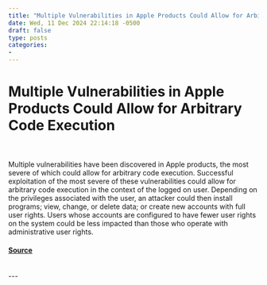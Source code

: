 ```yaml
---
title: "Multiple Vulnerabilities in Apple Products Could Allow for Arbitrary Code Execution"
date: Wed, 11 Dec 2024 22:14:18 -0500
draft: false
type: posts
categories: 
- 
---
```

# Multiple Vulnerabilities in Apple Products Could Allow for Arbitrary Code Execution

<br/>

<br/>
Multiple vulnerabilities have been discovered in Apple products, the most severe of which could allow for arbitrary code execution. Successful exploitation of the most severe of these vulnerabilities could allow for arbitrary code execution in the context of the logged on user. Depending on the privileges associated with the user, an attacker could then install programs; view, change, or delete data; or create new accounts with full user rights. Users whose accounts are configured to have fewer user rights on the system could be less impacted than those who operate with administrative user rights.

#### [Source](https://www.cisecurity.org/advisory/multiple-vulnerabilities-in-apple-products-could-allow-for-arbitrary-code-execution_2024-138)

<br/>
---
